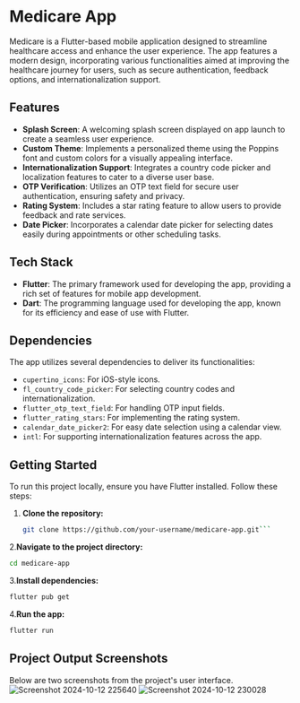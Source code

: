# Medicare App

Medicare is a Flutter-based mobile application designed to streamline healthcare access and enhance the user experience. The app features a modern design, incorporating various functionalities aimed at improving the healthcare journey for users, such as secure authentication, feedback options, and internationalization support.

## Features

- **Splash Screen**: A welcoming splash screen displayed on app launch to create a seamless user experience.
- **Custom Theme**: Implements a personalized theme using the Poppins font and custom colors for a visually appealing interface.
- **Internationalization Support**: Integrates a country code picker and localization features to cater to a diverse user base.
- **OTP Verification**: Utilizes an OTP text field for secure user authentication, ensuring safety and privacy.
- **Rating System**: Includes a star rating feature to allow users to provide feedback and rate services.
- **Date Picker**: Incorporates a calendar date picker for selecting dates easily during appointments or other scheduling tasks.

## Tech Stack

- **Flutter**: The primary framework used for developing the app, providing a rich set of features for mobile app development.
- **Dart**: The programming language used for developing the app, known for its efficiency and ease of use with Flutter.

## Dependencies

The app utilizes several dependencies to deliver its functionalities:
- `cupertino_icons`: For iOS-style icons.
- `fl_country_code_picker`: For selecting country codes and internationalization.
- `flutter_otp_text_field`: For handling OTP input fields.
- `flutter_rating_stars`: For implementing the rating system.
- `calendar_date_picker2`: For easy date selection using a calendar view.
- `intl`: For supporting internationalization features across the app.

## Getting Started

To run this project locally, ensure you have Flutter installed. Follow these steps:

1. **Clone the repository:**
   ```bash
   git clone https://github.com/your-username/medicare-app.git```
2.**Navigate to the project directory:**
```bash
cd medicare-app 
```
3.**Install dependencies:**
```bash
flutter pub get
```
4.**Run the app:**
```bash
flutter run
```


## Project Output Screenshots

Below are two screenshots from the project's user interface.
![Screenshot 2024-10-12 225640](https://github.com/user-attachments/assets/b3b19d8f-220b-4f5e-ad85-f87ac756f23b)
![Screenshot 2024-10-12 230028](https://github.com/user-attachments/assets/53e69616-af2c-4cb1-9988-217296e6e9f1)
